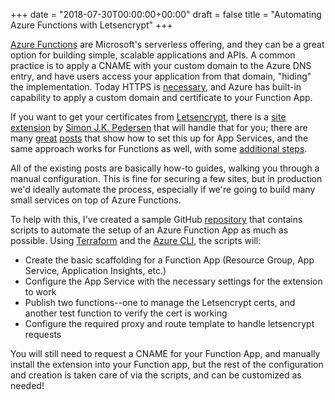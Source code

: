 +++
date = "2018-07-30T00:00:00+00:00"
draft = false
title = "Automating Azure Functions with Letsencrypt"
+++

[Azure Functions](https://azure.microsoft.com/en-us/services/functions/) are Microsoft's serverless offering, and they can be a great option for building simple, scalable applications and APIs.  A common practice is to apply a CNAME with your custom domain to the Azure DNS entry, and have users access your application from that domain, "hiding" the implementation.  Today HTTPS is [necessary](https://www.theverge.com/2018/2/8/16991254/chrome-not-secure-marked-http-encryption-ssl), and Azure has built-in capability to apply a custom domain and certificate to your Function App.

If you want to get your certificates from [Letsencrypt](https://letsencrypt.org/), there is a [site extension](https://github.com/sjkp/letsencrypt-siteextension/) by [Simon J.K. Pedersen](http://wp.sjkp.dk/) that will handle that for you; there are many [great](https://www.troyhunt.com/everything-you-need-to-know-about-loading-a-free-lets-encrypt-certificate-into-an-azure-website/) [posts](https://www.hanselman.com/blog/SecuringAnAzureAppServiceWebsiteUnderSSLInMinutesWithLetsEncrypt.aspx) that show how to set this up for App Services, and the same approach works for Functions as well, with some [additional steps](https://github.com/sjkp/letsencrypt-siteextension/wiki/Azure-Functions-Support).

All of the existing posts are basically how-to guides, walking you through a manual configuration.  This is fine for securing a few sites, but in production we'd ideally automate the process, especially if we're going to build many small services on top of Azure Functions.

To help with this, I've created a sample GitHub [repository](https://github.com/lobsteropteryx/azure-function-letsencrypt) that contains scripts to automate the setup of an Azure Function App as much as possible.  Using [Terraform](https://www.terraform.io/) and the [Azure CLI](https://docs.microsoft.com/en-us/cli/azure/?view=azure-cli-latest), the scripts will:

* Create the basic scaffolding for a Function App (Resource Group, App Service, Application Insights, etc.)
* Configure the App Service with the necessary settings for the extension to work
* Publish two functions--one to manage the Letsencrypt certs, and another test function to verify the cert is working
* Configure the required proxy and route template to handle letsencrypt requests

You will still need to request a CNAME for your Function App, and manually install the extension into your Function app, but the rest of the configuration and creation is taken care of via the scripts, and can be customized as needed!



